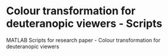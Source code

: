 # Colour transformation for deuteranopic viewers - Scripts
MATLAB Scripts for research paper - Colour transformation for deuteranopic viewers
